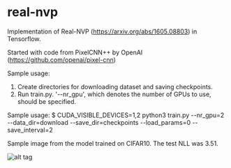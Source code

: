 # real-nvp
Implementation of Real-NVP (https://arxiv.org/abs/1605.08803) in Tensorflow.

Started with code from PixelCNN++ by OpenAI (https://github.com/openai/pixel-cnn)

Sample usage:

1. Create directories for downloading dataset and saving checkpoints. 
2. Run train.py. '--nr_gpu', which denotes the number of GPUs to use, should be specified. 

Sample usage: 
$ CUDA_VISIBLE_DEVICES=1,2 python3 train.py --nr_gpu=2 --data_dir=download --save_dir=checkpoints --load_params=0 --save_interval=2

Sample image from the model trained on CIFAR10. The test NLL was 3.51. 

![alt tag](https://github.com/taesung89/real-nvp/raw/master/cifar_sample.png)
